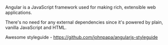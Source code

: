 Angular is a JavaScript framework used for making rich, extensible web applications. 

There's no need for any external dependencies since it's powered by plain, vanilla JavaScript and HTML.

Awesome styleguide - https://github.com/johnpapa/angularjs-styleguide
